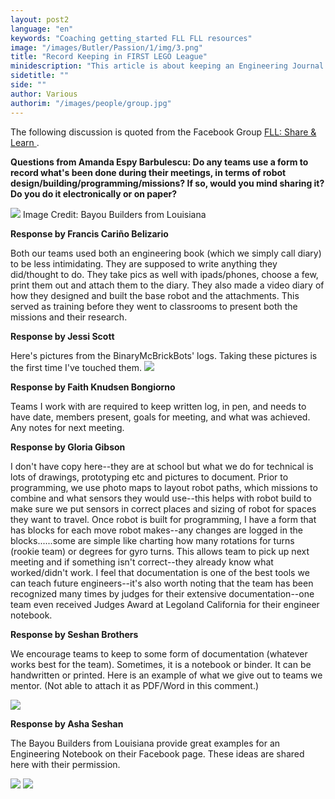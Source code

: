 ```yaml
---
layout: post2
language: "en"
keywords: "Coaching getting_started FLL FLL resources"
image: "/images/Butler/Passion/1/img/3.png"
title: "Record Keeping in FIRST LEGO League"
minidescription: "This article is about keeping an Engineering Journal in FIRST LEGO League."
sidetitle: ""
side: ""
author: Various
authorim: "/images/people/group.jpg"
---
```


The following discussion is quoted from the Facebook Group <a href="https://www.facebook.com/groups/FLLShareandLearn/">FLL: Share & Learn </a>.

**Questions from Amanda Espy Barbulescu: Do any teams use a form to record what's been done during their meetings, in terms of robot design/building/programming/missions? If so, would you mind sharing it? Do you do it electronically or on paper?**
 

<img src="/images/coachcorner/EngineeringJournal.png" style="max-width: 100%" />
Image Credit: Bayou Builders from Louisiana

**Response by Francis Cariño Belizario**

Both our teams used both an engineering book (which we simply call diary) to be less intimidating. They are supposed to write anything they did/thought to do. They take pics as well with ipads/phones, choose a few, print them out and attach them to the diary. They also made a video diary of how they designed and built the base robot and the attachments. This served as training before they went to classrooms to present both the missions and their research.

**Response by Jessi Scott**

Here's pictures from the BinaryMcBrickBots' logs. Taking these pictures is the first time I've touched them.
<img src="/images/coachcorner/EngineeringJournal2.png" style="max-width: 100%" />

**Response by Faith Knudsen Bongiorno** 

Teams I work with are required to keep written log, in pen, and needs to have date, members present, goals for meeting, and what was achieved. Any notes for next meeting.

**Response by Gloria Gibson** 

I don't have copy here--they are at school but what we do for technical is lots of drawings, prototyping etc and pictures to document. Prior to programming, we use photo maps to layout robot paths, which missions to combine and what sensors they would use--this helps with robot build to make sure we put sensors in correct places and sizing of robot for spaces they want to travel. Once robot is built for programming, I have a form that has blocks for each move robot makes--any changes are logged in the blocks......some are simple like charting how many rotations for turns (rookie team) or degrees for gyro turns. This allows team to pick up next meeting and if something isn't correct--they already know what worked/didn't work. I feel that documentation is one of the best tools we can teach future engineers--it's also worth noting that the team has been recognized many times by judges for their extensive documentation--one team even received Judges Award at Legoland California for their engineer notebook.

**Response by Seshan Brothers** 

We encourage teams to keep to some form of documentation (whatever works best for the team). Sometimes, it is a notebook or binder. It can be handwritten or printed. Here is an example of what we give out to teams we mentor. (Not able to attach it as PDF/Word in this comment.)

<img src="/images/coachcorner/EngineeringJournal3.png" style="max-width: 100%" />

**Response by Asha Seshan** 

The Bayou Builders from Louisiana provide great examples for an Engineering Notebook on their Facebook page. These ideas are shared here with their permission.

<img src="/images/coachcorner/EngineeringJournal4.png" style="max-width: 100%" />

<img src="/images/coachcorner/EngineeringJournal5.png" style="max-width: 100%" />
